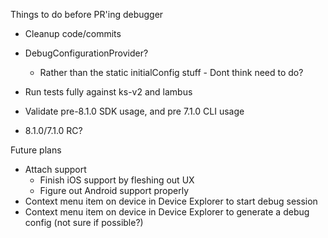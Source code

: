 Things to do before PR'ing debugger

* Cleanup code/commits

* DebugConfigurationProvider?
	* Rather than the static initialConfig stuff - Dont think need to do?

* Run tests fully against ks-v2 and lambus
* Validate pre-8.1.0 SDK usage, and pre 7.1.0 CLI usage
* 8.1.0/7.1.0 RC?

Future plans

* Attach support
	* Finish iOS support by fleshing out UX
	* Figure out Android support properly
* Context menu item on device in Device Explorer to start debug session
* Context menu item on device in Device Explorer to generate a debug config (not sure if possible?)
